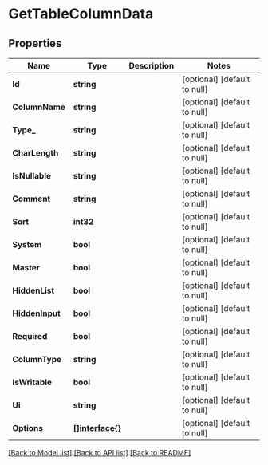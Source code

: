 # GetTableColumnData

## Properties
Name | Type | Description | Notes
------------ | ------------- | ------------- | -------------
**Id** | **string** |  | [optional] [default to null]
**ColumnName** | **string** |  | [optional] [default to null]
**Type_** | **string** |  | [optional] [default to null]
**CharLength** | **string** |  | [optional] [default to null]
**IsNullable** | **string** |  | [optional] [default to null]
**Comment** | **string** |  | [optional] [default to null]
**Sort** | **int32** |  | [optional] [default to null]
**System** | **bool** |  | [optional] [default to null]
**Master** | **bool** |  | [optional] [default to null]
**HiddenList** | **bool** |  | [optional] [default to null]
**HiddenInput** | **bool** |  | [optional] [default to null]
**Required** | **bool** |  | [optional] [default to null]
**ColumnType** | **string** |  | [optional] [default to null]
**IsWritable** | **bool** |  | [optional] [default to null]
**Ui** | **string** |  | [optional] [default to null]
**Options** | [**[]interface{}**](interface{}.md) |  | [optional] [default to null]

[[Back to Model list]](../README.md#documentation-for-models) [[Back to API list]](../README.md#documentation-for-api-endpoints) [[Back to README]](../README.md)


